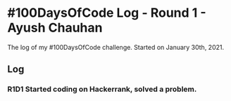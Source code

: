 # #100DaysOfCode Log - Round 1 - Ayush Chauhan

The log of my #100DaysOfCode challenge. Started on January 30th, 2021.

## Log

### R1D1 Started coding on Hackerrank, solved a problem.

